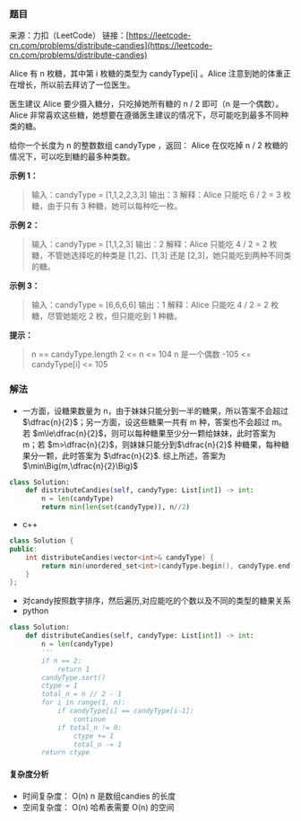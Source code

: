 ### 题目
来源：力扣（LeetCode）
链接：[https://leetcode-cn.com/problems/distribute-candies](https://leetcode-cn.com/problems/distribute-candies)

Alice 有 n 枚糖，其中第 i 枚糖的类型为 candyType[i] 。Alice 注意到她的体重正在增长，所以前去拜访了一位医生。

医生建议 Alice 要少摄入糖分，只吃掉她所有糖的 n / 2 即可（n 是一个偶数）。Alice 非常喜欢这些糖，她想要在遵循医生建议的情况下，尽可能吃到最多不同种类的糖。

给你一个长度为 n 的整数数组 candyType ，返回： Alice 在仅吃掉 n / 2 枚糖的情况下，可以吃到糖的最多种类数。

 

**示例 1：**
>输入：candyType = [1,1,2,2,3,3]
>输出：3
>解释：Alice 只能吃 6 / 2 = 3 枚糖，由于只有 3 种糖，她可以每种吃一枚。

**示例 2：**
> 输入：candyType = [1,1,2,3]
> 输出：2
> 解释：Alice 只能吃 4 / 2 = 2 枚糖，不管她选择吃的种类是 [1,2]、[1,3] 还是 [2,3]，她只能吃到两种不同类的糖。

**示例 3：**
> 输入：candyType = [6,6,6,6]
> 输出：1
> 解释：Alice 只能吃 4 / 2 = 2 枚糖，尽管她能吃 2 枚，但只能吃到 1 种糖。


**提示：**
> n == candyType.length
> 2 <= n <= 104
> n 是一个偶数
> -105 <= candyType[i] <= 105



### 解法
*  一方面，设糖果数量为 n，由于妹妹只能分到一半的糖果，所以答案不会超过$\dfrac{n}{2}$；另一方面，设这些糖果一共有 m 种，答案也不会超过 m。若 $m\le\dfrac{n}{2}$，则可以每种糖果至少分一颗给妹妹，此时答案为 m；若 $m>\dfrac{n}{2}$，则妹妹只能分到$\dfrac{n}{2}$ 种糖果，每种糖果分一颗，此时答案为 $\dfrac{n}{2}$.
综上所述，答案为 $\min\Big(m,\dfrac{n}{2}\Big)$




```python
class Solution:
    def distributeCandies(self, candyType: List[int]) -> int:
        n = len(candyType)
        return min(len(set(candyType)), n//2)
```

 * c++
```c++
class Solution {
public:
    int distributeCandies(vector<int>& candyType) {
        return min(unordered_set<int>(candyType.begin(), candyType.end()).size(), candyType.size() / 2);
    }
};
```

* 对candy按照数字排序，然后遍历,对应能吃的个数以及不同的类型的糖果关系
* python
```python
class Solution:
    def distributeCandies(self, candyType: List[int]) -> int:
        n = len(candyType)
        '''
        if n == 2:
            return 1
        candyType.sort()
        ctype = 1
        total_n = n // 2 - 1
        for i in range(1, n):
            if candyType[i] == candyType[i-1]:
                continue
            if total_n != 0:
                ctype += 1
                total_n -= 1
        return ctype
```

#### 复杂度分析
* 时间复杂度： O(n) n 是数组candies 的长度
* 空间复杂度： O(n)  哈希表需要 O(n) 的空间